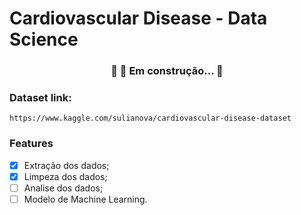 # Cardiovascular Disease - Data Science

<h3 align="center"> 
	🚧  🚀 Em construção...  🚧
</h3>

### Dataset link:
	https://www.kaggle.com/sulianova/cardiovascular-disease-dataset
	
### Features

- [x] Extração dos dados;
- [x] Limpeza dos dados;
- [ ] Analise dos dados;
- [ ] Modelo de Machine Learning.
